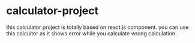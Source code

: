 # calculator-project
this calculator project is totally based on react.js component.
you can use this calcultor as it shows error while you calculate wrong calculation.

